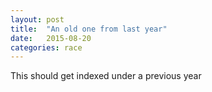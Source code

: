 ```yaml
---
layout: post
title:  "An old one from last year"
date:   2015-08-20
categories: race
---
```


This should get indexed under a previous year
